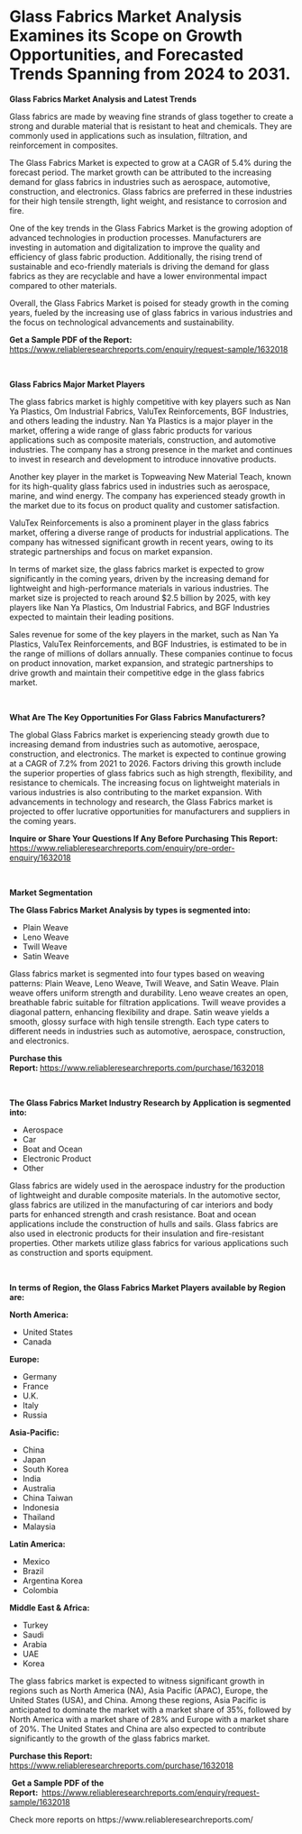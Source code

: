 <p><h1>Glass Fabrics Market Analysis Examines its Scope on Growth Opportunities, and Forecasted Trends Spanning from 2024 to 2031.</h1></p><p><strong>Glass Fabrics Market Analysis and Latest Trends</strong></p>
<p><p>Glass fabrics are made by weaving fine strands of glass together to create a strong and durable material that is resistant to heat and chemicals. They are commonly used in applications such as insulation, filtration, and reinforcement in composites.</p><p>The Glass Fabrics Market is expected to grow at a CAGR of 5.4% during the forecast period. The market growth can be attributed to the increasing demand for glass fabrics in industries such as aerospace, automotive, construction, and electronics. Glass fabrics are preferred in these industries for their high tensile strength, light weight, and resistance to corrosion and fire.</p><p>One of the key trends in the Glass Fabrics Market is the growing adoption of advanced technologies in production processes. Manufacturers are investing in automation and digitalization to improve the quality and efficiency of glass fabric production. Additionally, the rising trend of sustainable and eco-friendly materials is driving the demand for glass fabrics as they are recyclable and have a lower environmental impact compared to other materials.</p><p>Overall, the Glass Fabrics Market is poised for steady growth in the coming years, fueled by the increasing use of glass fabrics in various industries and the focus on technological advancements and sustainability.</p></p>
<p><strong>Get a Sample PDF of the Report:&nbsp;</strong> <a href="https://www.reliableresearchreports.com/enquiry/request-sample/1632018">https://www.reliableresearchreports.com/enquiry/request-sample/1632018</a></p>
<p>&nbsp;</p>
<p><strong>Glass Fabrics Major Market Players</strong></p>
<p><p>The glass fabrics market is highly competitive with key players such as Nan Ya Plastics, Om Industrial Fabrics, ValuTex Reinforcements, BGF Industries, and others leading the industry. Nan Ya Plastics is a major player in the market, offering a wide range of glass fabric products for various applications such as composite materials, construction, and automotive industries. The company has a strong presence in the market and continues to invest in research and development to introduce innovative products.</p><p>Another key player in the market is Topweaving New Material Teach, known for its high-quality glass fabrics used in industries such as aerospace, marine, and wind energy. The company has experienced steady growth in the market due to its focus on product quality and customer satisfaction.</p><p>ValuTex Reinforcements is also a prominent player in the glass fabrics market, offering a diverse range of products for industrial applications. The company has witnessed significant growth in recent years, owing to its strategic partnerships and focus on market expansion.</p><p>In terms of market size, the glass fabrics market is expected to grow significantly in the coming years, driven by the increasing demand for lightweight and high-performance materials in various industries. The market size is projected to reach around $2.5 billion by 2025, with key players like Nan Ya Plastics, Om Industrial Fabrics, and BGF Industries expected to maintain their leading positions.</p><p>Sales revenue for some of the key players in the market, such as Nan Ya Plastics, ValuTex Reinforcements, and BGF Industries, is estimated to be in the range of millions of dollars annually. These companies continue to focus on product innovation, market expansion, and strategic partnerships to drive growth and maintain their competitive edge in the glass fabrics market.</p></p>
<p>&nbsp;</p>
<p><strong>What Are The Key Opportunities For Glass Fabrics Manufacturers?</strong></p>
<p><p>The global Glass Fabrics market is experiencing steady growth due to increasing demand from industries such as automotive, aerospace, construction, and electronics. The market is expected to continue growing at a CAGR of 7.2% from 2021 to 2026. Factors driving this growth include the superior properties of glass fabrics such as high strength, flexibility, and resistance to chemicals. The increasing focus on lightweight materials in various industries is also contributing to the market expansion. With advancements in technology and research, the Glass Fabrics market is projected to offer lucrative opportunities for manufacturers and suppliers in the coming years.</p></p>
<p><strong>Inquire or Share Your Questions If Any Before Purchasing This Report:</strong> <a href="https://www.reliableresearchreports.com/enquiry/pre-order-enquiry/1632018">https://www.reliableresearchreports.com/enquiry/pre-order-enquiry/1632018</a></p>
<p>&nbsp;</p>
<p><strong>Market Segmentation</strong></p>
<p><strong>The Glass Fabrics Market Analysis by types is segmented into:</strong></p>
<p><ul><li>Plain Weave</li><li>Leno Weave</li><li>Twill Weave</li><li>Satin Weave</li></ul></p>
<p><p>Glass fabrics market is segmented into four types based on weaving patterns: Plain Weave, Leno Weave, Twill Weave, and Satin Weave. Plain weave offers uniform strength and durability. Leno weave creates an open, breathable fabric suitable for filtration applications. Twill weave provides a diagonal pattern, enhancing flexibility and drape. Satin weave yields a smooth, glossy surface with high tensile strength. Each type caters to different needs in industries such as automotive, aerospace, construction, and electronics.</p></p>
<p><strong>Purchase this Report:&nbsp;</strong><a href="https://www.reliableresearchreports.com/purchase/1632018">https://www.reliableresearchreports.com/purchase/1632018</a></p>
<p>&nbsp;</p>
<p><strong>The Glass Fabrics Market Industry Research by Application is segmented into:</strong></p>
<p><ul><li>Aerospace</li><li>Car</li><li>Boat and Ocean</li><li>Electronic Product</li><li>Other</li></ul></p>
<p><p>Glass fabrics are widely used in the aerospace industry for the production of lightweight and durable composite materials. In the automotive sector, glass fabrics are utilized in the manufacturing of car interiors and body parts for enhanced strength and crash resistance. Boat and ocean applications include the construction of hulls and sails. Glass fabrics are also used in electronic products for their insulation and fire-resistant properties. Other markets utilize glass fabrics for various applications such as construction and sports equipment.</p></p>
<p>&nbsp;</p>
<p><strong>In terms of Region, the Glass Fabrics Market Players available by Region are:</strong></p>
<p>
    <p> <strong> North America: </strong>
        <ul>
            <li>United States</li>
            <li>Canada</li>
        </ul>
        </p> 
    <p> <strong> Europe: </strong>
        <ul>
            <li>Germany</li>
            <li>France</li>
            <li>U.K.</li>
            <li>Italy</li>
            <li>Russia</li>
        </ul>
        </p> 
    <p> <strong> Asia-Pacific: </strong>
        <ul>
            <li>China</li>
            <li>Japan</li>
            <li>South Korea</li>
            <li>India</li>
            <li>Australia</li>
            <li>China Taiwan</li>
            <li>Indonesia</li>
            <li>Thailand</li>
            <li>Malaysia</li>
        </ul>
        </p> 
    <p> <strong> Latin America: </strong>
        <ul>
            <li>Mexico</li>
            <li>Brazil</li>
            <li>Argentina Korea</li>
            <li>Colombia</li>
        </ul>
        </p> 
    <p> <strong> Middle East & Africa: </strong>
        <ul>
            <li>Turkey</li>
            <li>Saudi</li>
            <li>Arabia</li>
            <li>UAE</li>
            <li>Korea</li>
        </ul>
    </p>
    </p>
<p><p>The glass fabrics market is expected to witness significant growth in regions such as North America (NA), Asia Pacific (APAC), Europe, the United States (USA), and China. Among these regions, Asia Pacific is anticipated to dominate the market with a market share of 35%, followed by North America with a market share of 28% and Europe with a market share of 20%. The United States and China are also expected to contribute significantly to the growth of the glass fabrics market.</p></p>
<p><strong>Purchase this Report: </strong><a href="https://www.reliableresearchreports.com/purchase/1632018">https://www.reliableresearchreports.com/purchase/1632018</a></p>
<p>&nbsp;<strong>Get a Sample PDF of the Report:&nbsp;&nbsp;</strong><a href="https://www.reliableresearchreports.com/enquiry/request-sample/1632018">https://www.reliableresearchreports.com/enquiry/request-sample/1632018</a></p>
<p><strong></strong></p>
<p>Check more reports on https://www.reliableresearchreports.com/</p>